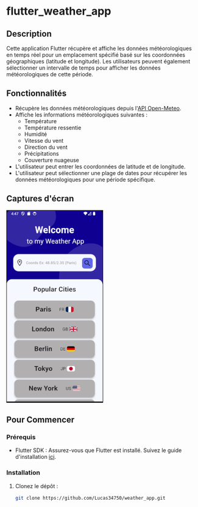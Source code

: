 # flutter_weather_app

## Description
Cette application Flutter récupère et affiche les données météorologiques en temps réel pour un emplacement spécifié basé sur les coordonnées géographiques (latitude et longitude). 
Les utilisateurs peuvent également sélectionner un intervalle de temps pour afficher les données météorologiques de cette période.

## Fonctionnalités
- Récupère les données météorologiques depuis l'[API Open-Meteo](https://open-meteo.com/).
- Affiche les informations météorologiques suivantes :
  - Température
  - Température ressentie
  - Humidité
  - Vitesse du vent
  - Direction du vent
  - Précipitations
  - Couverture nuageuse
- L'utilisateur peut entrer les coordonnées de latitude et de longitude.
- L'utilisateur peut sélectionner une plage de dates pour récupérer les données météorologiques pour une période spécifique.

## Captures d'écran
![alt text](image.png)

## Pour Commencer

### Prérequis
- Flutter SDK : Assurez-vous que Flutter est installé. Suivez le guide d'installation [ici](https://flutter.dev/docs/get-started/install).

### Installation
1. Clonez le dépôt :
   ```bash
   git clone https://github.com/Lucas34750/weather_app.git
